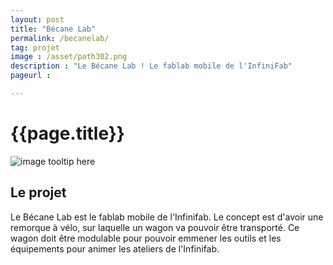 ```yaml
---
layout: post
title: "Bécane Lab"
permalink: /becanelab/
tag: projet
image : /asset/path302.png
description : "Le Bécane Lab ! Le fablab mobile de l'InfiniFab"
pageurl : 

---
```


# {{page.title}}

![image tooltip here]({{page.image}})

## Le projet

Le Bécane Lab est le fablab mobile de l'Infinifab. Le concept est d'avoir une remorque à vélo, sur laquelle un wagon va pouvoir être transporté.
Ce wagon doit être modulable pour pouvoir emmener les outils et les équipements pour animer les ateliers de l'Infinifab.
